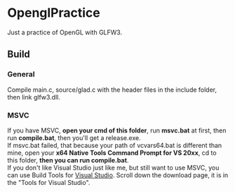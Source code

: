 # OpenglPractice
Just a practice of OpenGL with GLFW3.

## Build

### General
Compile main.c, source/glad.c with the header files in the include folder, then link glfw3.dll.

### MSVC
If you have MSVC, **open your cmd of this folder**, run **msvc.bat** at first, then run **compile.bat**, then you'll get a release.exe.  
If msvc.bat failed, that because your path of vcvars64.bat is different than mine, open your **x64 Native Tools Command Prompt for VS 20xx**, cd to this folder, **then you can run compile.bat**.  
If you don't like Visual Studio just like me, but still want to use MSVC, you can use Build Tools for [Visual Studio](https://visualstudio.microsoft.com/zh-hant/downloads/). Scroll down the download page, it is in the "Tools for Visual Studio".

